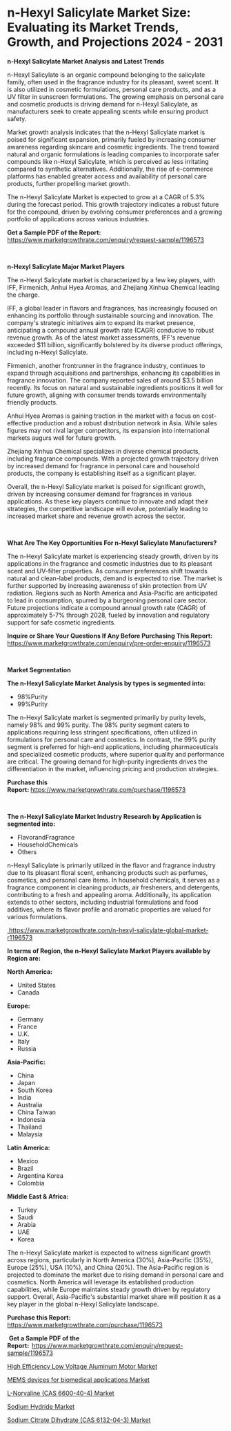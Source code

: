 <p><h1>n-Hexyl Salicylate Market Size: Evaluating its Market Trends, Growth, and Projections 2024 - 2031</h1></p><p><strong>n-Hexyl Salicylate Market Analysis and Latest Trends</strong></p>
<p><p>n-Hexyl Salicylate is an organic compound belonging to the salicylate family, often used in the fragrance industry for its pleasant, sweet scent. It is also utilized in cosmetic formulations, personal care products, and as a UV filter in sunscreen formulations. The growing emphasis on personal care and cosmetic products is driving demand for n-Hexyl Salicylate, as manufacturers seek to create appealing scents while ensuring product safety.</p><p>Market growth analysis indicates that the n-Hexyl Salicylate market is poised for significant expansion, primarily fueled by increasing consumer awareness regarding skincare and cosmetic ingredients. The trend toward natural and organic formulations is leading companies to incorporate safer compounds like n-Hexyl Salicylate, which is perceived as less irritating compared to synthetic alternatives. Additionally, the rise of e-commerce platforms has enabled greater access and availability of personal care products, further propelling market growth.</p><p>The n-Hexyl Salicylate Market is expected to grow at a CAGR of 5.3% during the forecast period. This growth trajectory indicates a robust future for the compound, driven by evolving consumer preferences and a growing portfolio of applications across various industries.</p></p>
<p><strong>Get a Sample PDF of the Report:&nbsp;</strong> <a href="https://www.marketgrowthrate.com/enquiry/request-sample/1196573">https://www.marketgrowthrate.com/enquiry/request-sample/1196573</a></p>
<p>&nbsp;</p>
<p><strong>n-Hexyl Salicylate Major Market Players</strong></p>
<p><p>The n-Hexyl Salicylate market is characterized by a few key players, with IFF, Firmenich, Anhui Hyea Aromas, and Zhejiang Xinhua Chemical leading the charge. </p><p>IFF, a global leader in flavors and fragrances, has increasingly focused on enhancing its portfolio through sustainable sourcing and innovation. The company's strategic initiatives aim to expand its market presence, anticipating a compound annual growth rate (CAGR) conducive to robust revenue growth. As of the latest market assessments, IFF's revenue exceeded $11 billion, significantly bolstered by its diverse product offerings, including n-Hexyl Salicylate.</p><p>Firmenich, another frontrunner in the fragrance industry, continues to expand through acquisitions and partnerships, enhancing its capabilities in fragrance innovation. The company reported sales of around $3.5 billion recently. Its focus on natural and sustainable ingredients positions it well for future growth, aligning with consumer trends towards environmentally friendly products.</p><p>Anhui Hyea Aromas is gaining traction in the market with a focus on cost-effective production and a robust distribution network in Asia. While sales figures may not rival larger competitors, its expansion into international markets augurs well for future growth.</p><p>Zhejiang Xinhua Chemical specializes in diverse chemical products, including fragrance compounds. With a projected growth trajectory driven by increased demand for fragrance in personal care and household products, the company is establishing itself as a significant player.</p><p>Overall, the n-Hexyl Salicylate market is poised for significant growth, driven by increasing consumer demand for fragrances in various applications. As these key players continue to innovate and adapt their strategies, the competitive landscape will evolve, potentially leading to increased market share and revenue growth across the sector.</p></p>
<p>&nbsp;</p>
<p><strong>What Are The Key Opportunities For n-Hexyl Salicylate Manufacturers?</strong></p>
<p><p>The n-Hexyl Salicylate market is experiencing steady growth, driven by its applications in the fragrance and cosmetic industries due to its pleasant scent and UV-filter properties. As consumer preferences shift towards natural and clean-label products, demand is expected to rise. The market is further supported by increasing awareness of skin protection from UV radiation. Regions such as North America and Asia-Pacific are anticipated to lead in consumption, spurred by a burgeoning personal care sector. Future projections indicate a compound annual growth rate (CAGR) of approximately 5-7% through 2028, fueled by innovation and regulatory support for safe cosmetic ingredients.</p></p>
<p><strong>Inquire or Share Your Questions If Any Before Purchasing This Report:</strong> <a href="https://www.marketgrowthrate.com/enquiry/pre-order-enquiry/1196573">https://www.marketgrowthrate.com/enquiry/pre-order-enquiry/1196573</a></p>
<p>&nbsp;</p>
<p><strong>Market Segmentation</strong></p>
<p><strong>The n-Hexyl Salicylate Market Analysis by types is segmented into:</strong></p>
<p><ul><li>98%Purity</li><li>99%Purity</li></ul></p>
<p><p>The n-Hexyl Salicylate market is segmented primarily by purity levels, namely 98% and 99% purity. The 98% purity segment caters to applications requiring less stringent specifications, often utilized in formulations for personal care and cosmetics. In contrast, the 99% purity segment is preferred for high-end applications, including pharmaceuticals and specialized cosmetic products, where superior quality and performance are critical. The growing demand for high-purity ingredients drives the differentiation in the market, influencing pricing and production strategies.</p></p>
<p><strong>Purchase this Report:&nbsp;</strong><a href="https://www.marketgrowthrate.com/purchase/1196573">https://www.marketgrowthrate.com/purchase/1196573</a></p>
<p>&nbsp;</p>
<p><strong>The n-Hexyl Salicylate Market Industry Research by Application is segmented into:</strong></p>
<p><ul><li>FlavorandFragrance</li><li>HouseholdChemicals</li><li>Others</li></ul></p>
<p><p>n-Hexyl Salicylate is primarily utilized in the flavor and fragrance industry due to its pleasant floral scent, enhancing products such as perfumes, cosmetics, and personal care items. In household chemicals, it serves as a fragrance component in cleaning products, air fresheners, and detergents, contributing to a fresh and appealing aroma. Additionally, its application extends to other sectors, including industrial formulations and food additives, where its flavor profile and aromatic properties are valued for various formulations.</p></p>
<p><a href="https://www.marketgrowthrate.com/n-hexyl-salicylate-global-market-r1196573">&nbsp;https://www.marketgrowthrate.com/n-hexyl-salicylate-global-market-r1196573</a></p>
<p><strong>In terms of Region, the n-Hexyl Salicylate Market Players available by Region are:</strong></p>
<p>
    <p> <strong> North America: </strong>
        <ul>
            <li>United States</li>
            <li>Canada</li>
        </ul>
        </p> 
    <p> <strong> Europe: </strong>
        <ul>
            <li>Germany</li>
            <li>France</li>
            <li>U.K.</li>
            <li>Italy</li>
            <li>Russia</li>
        </ul>
        </p> 
    <p> <strong> Asia-Pacific: </strong>
        <ul>
            <li>China</li>
            <li>Japan</li>
            <li>South Korea</li>
            <li>India</li>
            <li>Australia</li>
            <li>China Taiwan</li>
            <li>Indonesia</li>
            <li>Thailand</li>
            <li>Malaysia</li>
        </ul>
        </p> 
    <p> <strong> Latin America: </strong>
        <ul>
            <li>Mexico</li>
            <li>Brazil</li>
            <li>Argentina Korea</li>
            <li>Colombia</li>
        </ul>
        </p> 
    <p> <strong> Middle East & Africa: </strong>
        <ul>
            <li>Turkey</li>
            <li>Saudi</li>
            <li>Arabia</li>
            <li>UAE</li>
            <li>Korea</li>
        </ul>
    </p>
    </p>
<p><p>The n-Hexyl Salicylate market is expected to witness significant growth across regions, particularly in North America (30%), Asia-Pacific (35%), Europe (25%), USA (10%), and China (20%). The Asia-Pacific region is projected to dominate the market due to rising demand in personal care and cosmetics. North America will leverage its established production capabilities, while Europe maintains steady growth driven by regulatory support. Overall, Asia-Pacific's substantial market share will position it as a key player in the global n-Hexyl Salicylate landscape.</p></p>
<p><strong>Purchase this Report: </strong><a href="https://www.marketgrowthrate.com/purchase/1196573">https://www.marketgrowthrate.com/purchase/1196573</a></p>
<p>&nbsp;<strong>Get a Sample PDF of the Report:&nbsp;&nbsp;</strong><a href="https://www.marketgrowthrate.com/enquiry/request-sample/1196573">https://www.marketgrowthrate.com/enquiry/request-sample/1196573</a></p>
<p><strong></strong></p>
<p><p><a href="https://medium.com/@tffpskgy95/high-efficiency-low-voltage-aluminum-motor-market-research-report-includes-analysis-on-market-size-b4fb492a4565">High Efficiency Low Voltage Aluminum Motor Market</a></p><p><a href="https://medium.com/@roberthschneidedxf/mems-devices-for-biomedical-applications-market-insights-product-type-application-trends-and-70ae0cb8f83f">MEMS devices for biomedical applications Market</a></p><p><a href="https://issuu.com/reportprime-2/docs/l-norvaline-cas-6600-40-4-market-si_046e4b45252f81">L-Norvaline (CAS 6600-40-4) Market</a></p><p><a href="https://www.linkedin.com/pulse/what-influencing-future-sodium-hydride-market-insights-25nle?trackingId=ZmqWlu9PScmYivlCUXFRPg%3D%3D">Sodium Hydride Market</a></p><p><a href="https://issuu.com/reportprime-2/docs/sodium-citrate-dihydrate-cas-6132-0_4ae6a272ed9480">Sodium Citrate Dihydrate (CAS 6132-04-3) Market</a></p></p>